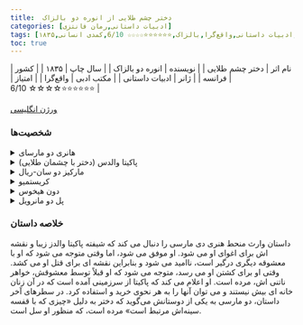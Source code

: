 ```yaml
---
title:  دختر چشم طلایی از انوره دو بالزاک
categories: [ادبیات داستانی,رمان فانتزی]
tags: [رمان کوتاه,فرانسه,داستان,ادبیات داستانی,واقع‌گرا,بالزاک,⭐⭐⭐⭐⭐⭐☆☆☆☆ 6/10,کمدی انسانی,۱۸۳۵]
toc: true
---
```


| نام اثر | دختر چشم طلایی |
| نویسنده | انوره دو بالزاک |
| سال چاپ | ۱۸۳۵  |
| کشور | فرانسه  |
| ژانر | ادبیات داستانی |
| مکتب ادبی | واقع‌گرا |
| امتیاز | ⭐⭐⭐⭐⭐⭐☆☆☆☆ 6/10 |

[ورژن انگلیسی](https://www.gutenberg.org/cache/epub/1659/pg1659-images.html)

### شخصیت‌ها

<details>
  <summary>هانری دو مارسای</summary>
هانری دو مارسای، شخصیت اصلی مرد داستان است. او جوانی ثروتمند و خوش‌قیافه از یک خانواده اشرافی است. او یک عاشق عیاش است که به شدت به پاکیتا، دختر با چشمان طلایی، علاقه‌مند می‌شود.
</details>

<details>
  <summary>پاکیتا والدس (دختر با چشمان طلایی)</summary>
پاکیتا، زیبای مرموز و جذابی است که توجه هانری دو مارسای را به خود جلب می‌کند. او زنی اسرارآمیز با چشمانی طلایی است که هم هانری و هم معشوقه‌اش، مارکیز دو سان-ریال، به او علاقه دارند.
</details>

<details>
  <summary>مارکیز دو سان-ریال</summary>
مارکیز، معشوقه و محافظ پاکیتا است که بعدها مشخص می‌شود خواهر ناتنی او است. مارکیز شخصیتی غالب و کنترل‌کننده است که بسیاری از پیچیدگی‌های تاریک داستان را هدایت می‌کند.
</details>

<details>
  <summary>کریستمیو</summary>
کریستمیو خدمتکاری وفادار و قدرتمند از پاکیتا است که احتمالاً اصالتاً آفریقایی است. او بسیار از پاکیتا محافظت می‌کند و نقش مهمی در نگهبانی از او دارد.
</details>

<details>
  <summary>دون هیخوس</summary>
دون هیخوس یک اشراف‌زاده ثروتمند و بی‌رحم اسپانیایی است. او پدر هر دو شخصیت پاکیتا و مارکیز دو سان-ریال است که این ارتباط در اواخر داستان فاش می‌شود.
</details>

<details>
  <summary>پل دو مانرویل</summary>
پل دو مانرویل دوست هانری دو مارسای است. او شخصیتی منفعل‌تر است و نقش او در داستان برای مقایسه با طبیعت پویا و فعال هانری است.
</details>

### خلاصه داستان

داستان وارث منحط هنری دی مارسی را دنبال می کند که شیفته پاکیتا والدز زیبا و نقشه اش برای اغوای او می شود. او موفق می شود، اما وقتی متوجه می شود که او با معشوقه دیگری درگیر است، ناامید می شود و بنابراین نقشه ای برای قتل او می کشد. وقتی او برای کشتن او می رسد، متوجه می شود که او قبلاً توسط معشوقش، خواهر ناتنی اش، مرده است. او اعلام می کند که پاکیتا از سرزمینی آمده است که در آن زنان خانه ای بیش نیستند و می توان آنها را به هر نحوی خرید و استفاده کرد. در سطرهای آخر داستان، دو مارسی به یکی از دوستانش می‌گوید که دختر به دلیل «چیزی که با قفسه سینه‌اش مرتبط است» مرده است، که منظور او سل است.
